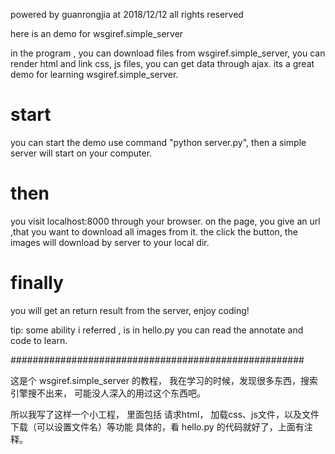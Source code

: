 powered by guanrongjia at 2018/12/12
all rights reserved


here is an demo for wsgiref.simple_server

in the program ,
you can download files from wsgiref.simple_server,
you can render html and link css, js files,
you can get data through ajax.
its a great demo for learning wsgiref.simple_server.

# start 
you can start the demo use command "python server.py",
then a simple server will start on your computer.

# then
you visit localhost:8000 through your browser.
on the page, you give an url ,that you  want to download all images from it.
the click the button,
the images will download by server to your local dir.

# finally 
you will get an return result from the server,
enjoy coding!

tip:
some ability i referred , is in hello.py
you can read the annotate and code to learn.

#####################################################

这是个 wsgiref.simple_server 的教程，
我在学习的时候，发现很多东西，搜索引擎搜不出来，
可能没人深入的用过这个东西吧。

所以我写了这样一个小工程，
里面包括 请求html， 加载css、js文件，以及文件下载（可以设置文件名）等功能
具体的，看 hello.py 的代码就好了，上面有注释。
